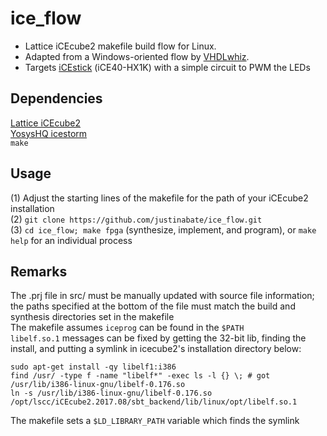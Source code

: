 # ice_flow
- Lattice iCEcube2 makefile build flow for Linux.<br/>
- Adapted from a Windows-oriented flow by [VHDLwhiz](https://vhdlwhiz.com/).<br>
- Targets [iCEstick](https://www.latticesemi.com/icestick) (iCE40-HX1K) with a simple circuit to PWM the LEDs 

## Dependencies
[Lattice iCEcube2](https://www.latticesemi.com/iCEcube2)<br/>
[YosysHQ icestorm](https://github.com/YosysHQ/icestorm)<br/>
```make```<br/>

## Usage
(1) Adjust the starting lines of the makefile for the path of your iCEcube2 installation<br/>
(2) ```git clone https://github.com/justinabate/ice_flow.git```<br/>
(3) ```cd ice_flow; make fpga``` (synthesize, implement, and program), or ```make help``` for an individual process

## Remarks
The .prj file in src/ must be manually updated with source file information; the paths specified at the bottom of the file must match the build and synthesis directories set in the makefile <br/> 
The makefile assumes ```iceprog``` can be found in the ```$PATH``` <br/>
```libelf.so.1``` messages can be fixed by getting the 32-bit lib, finding the install, and putting a symlink in icecube2's installation directory below:
```
sudo apt-get install -qy libelf1:i386
find /usr/ -type f -name "libelf*" -exec ls -l {} \; # got /usr/lib/i386-linux-gnu/libelf-0.176.so
ln -s /usr/lib/i386-linux-gnu/libelf-0.176.so /opt/lscc/iCEcube2.2017.08/sbt_backend/lib/linux/opt/libelf.so.1
```
The makefile sets a ```$LD_LIBRARY_PATH``` variable which finds the symlink 
